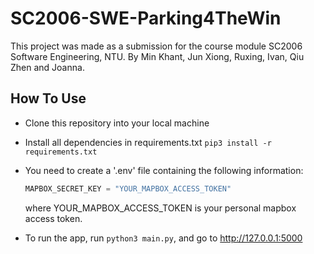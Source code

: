 # SC2006-SWE-Parking4TheWin
This project was made as a submission for the course module SC2006 Software Engineering, NTU. 
By Min Khant, Jun Xiong, Ruxing, Ivan, Qiu Zhen and Joanna. 

## How To Use
- Clone this repository into your local machine
- Install all dependencies in requirements.txt `pip3 install -r requirements.txt`
- You need to create a '.env' file containing the following information:
  ```python
  MAPBOX_SECRET_KEY = "YOUR_MAPBOX_ACCESS_TOKEN"
  ```
  where YOUR_MAPBOX_ACCESS_TOKEN is your personal mapbox access token.

- To run the app, run `python3 main.py`, and go to http://127.0.0.1:5000

